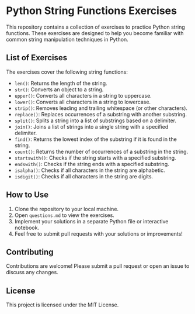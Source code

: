 # Python String Functions Exercises

This repository contains a collection of exercises to practice Python string functions. These exercises are designed to help you become familiar with common string manipulation techniques in Python.

## List of Exercises

The exercises cover the following string functions:

- `len()`: Returns the length of the string.
- `str()`: Converts an object to a string.
- `upper()`: Converts all characters in a string to uppercase.
- `lower()`: Converts all characters in a string to lowercase.
- `strip()`: Removes leading and trailing whitespace (or other characters).
- `replace()`: Replaces occurrences of a substring with another substring.
- `split()`: Splits a string into a list of substrings based on a delimiter.
- `join()`: Joins a list of strings into a single string with a specified delimiter.
- `find()`: Returns the lowest index of the substring if it is found in the string.
- `count()`: Returns the number of occurrences of a substring in the string.
- `startswith()`: Checks if the string starts with a specified substring.
- `endswith()`: Checks if the string ends with a specified substring.
- `isalpha()`: Checks if all characters in the string are alphabetic.
- `isdigit()`: Checks if all characters in the string are digits.

## How to Use

1. Clone the repository to your local machine.
2. Open `questions.md` to view the exercises.
3. Implement your solutions in a separate Python file or interactive notebook.
4. Feel free to submit pull requests with your solutions or improvements!

## Contributing

Contributions are welcome! Please submit a pull request or open an issue to discuss any changes.

## License

This project is licensed under the MIT License.
